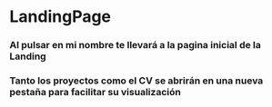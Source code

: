 # LandingPage
 
### Al pulsar en mi nombre te llevará a la pagina inicial de la Landing
### Tanto los proyectos como el CV se abrirán en una nueva pestaña para facilitar su visualización
